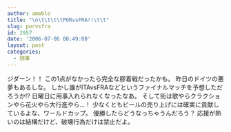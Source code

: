 ```yaml
---
author: ameblo
title: "\n\t\t\t\tPORvsFRA!!\t\t"
slug: porvsfra
id: 2957
date: '2006-07-06 08:49:08'
layout: post
categories:
  - 随筆
---
```


ジダーン！！ この1点がなかったら完全な膠着戦だったかも。 昨日のドイツの悪夢もあるしな。 しかし誰がITAvsFRAなどというファイナルマッチを予想しただろうか!? 日曜日に用事入れられなくなったなあ。 そして街は歌やらクラクションやら花火やら大行進やら…！ 少なくともビールの売り上げには確実に貢献しているよな、ワールドカップ。 優勝したらどうなっちゃうんだろう？ 応援が熱いのは結構だけど、破壊行為だけは禁止だよ。